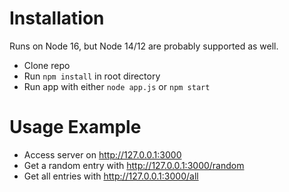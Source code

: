 # Installation
Runs on Node 16, but Node 14/12 are probably supported as well.

- Clone repo
- Run `npm install` in root directory
- Run app with either `node app.js` or `npm start`

# Usage Example

- Access server on http://127.0.0.1:3000
- Get a random entry with http://127.0.0.1:3000/random
- Get all entries with http://127.0.0.1:3000/all